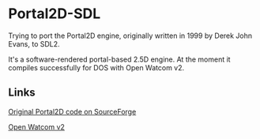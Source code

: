 # Portal2D-SDL

Trying to port the Portal2D engine, originally written in 1999 by Derek John Evans, to SDL2.

It's a software-rendered portal-based 2.5D engine. At the moment it compiles successfully for DOS with Open Watcom v2.

## Links

[Original Portal2D code on SourceForge](https://sourceforge.net/projects/portal2d/)

[Open Watcom v2](https://open-watcom.github.io/)
